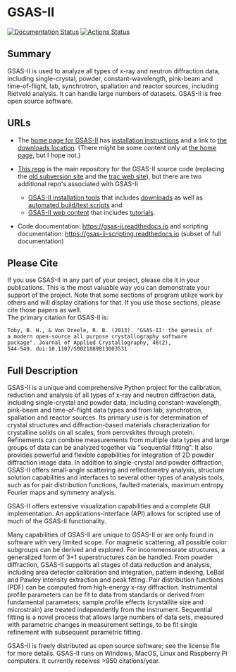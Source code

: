 # GSAS-II
[![Documentation Status][rtd-badge]][rtd-link]
[![Actions Status][actions-badge]][actions-link]

<!--   commented out for now
[![PyPI version][pypi-version]][pypi-link]
[![Conda-Forge][conda-badge]][conda-link]
[![PyPI platforms][pypi-platforms]][pypi-link]
[![GitHub Discussion][github-discussions-badge]][github-discussions-link]
--!>

<!-- SPHINX-START -->

<!-- prettier-ignore-start -->
[actions-badge]:            https://github.com/AdvancedPhotonSource/GSAS-II/workflows/CI/badge.svg
[actions-link]:             https://github.com/AdvancedPhotonSource/GSAS-II/actions
[conda-badge]:              https://img.shields.io/conda/vn/conda-forge/GSAS-II
[conda-link]:               https://github.com/conda-forge/GSAS-II-feedstock
[github-discussions-badge]: https://img.shields.io/static/v1?label=Discussions&message=Ask&color=blue&logo=github
[github-discussions-link]:  https://github.com/AdvancedPhotonSource/GSAS-II/discussions
[pypi-link]:                https://pypi.org/project/GSAS-II/
[pypi-platforms]:           https://img.shields.io/pypi/pyversions/GSAS-II
[pypi-version]:             https://img.shields.io/pypi/v/GSAS-II
[rtd-badge]:                https://readthedocs.org/projects/GSAS-II/badge/?version=latest
[rtd-link]:                 https://GSAS-II.readthedocs.io/en/latest/?badge=latest

<!-- prettier-ignore-end -->

## Summary
GSAS-II is used to analyze all types of x-ray and neutron
diffraction data, including single-crystal, powder, 
constant-wavelength, pink-beam and time-of-flight, lab,
synchrotron, spallation and reactor sources, including Rietveld
analysis. It can handle large numbers of datasets. 
GSAS-II is free open source software.

## URLs
* The
  [home page for GSAS-II](https://advancedphotonsource.github.io/GSAS-II-tutorials) has 
  [installation instructions](https://advancedphotonsource.github.io/GSAS-II-tutorials/install.html) and a link
  to [the downloads location](https://github.com/AdvancedPhotonSource/GSAS-II-buildtools/releases/latest).
  (There might be some content only at
  [the home page](https://subversion.xray.aps.anl.gov/trac/pyGSAS), but I hope not.)

* [This repo](https://github.com/AdvancedPhotonSource/GSAS-II) is the main repository for the GSAS-II source code (replacing the
  [old subversion site](https://subversion.xray.aps.anl.gov/pyGSAS)
  and the [trac web site](https://subversion.xray.aps.anl.gov/trac/pyGSAS/browser)), but there are two additional repo's associated with GSAS-II
  * [GSAS-II installation tools](https://github.com/AdvancedPhotonSource/GSAS-II-buildtools) that includes [downloads](https://github.com/AdvancedPhotonSource/GSAS-II-buildtools/releases/latest) as well as [automated build/test scripts](https://github.com/AdvancedPhotonSource/GSAS-II/actions)
  and
  * [GSAS-II web content](https://github.com/AdvancedPhotonSource/GSAS-II-tutorials) that includes [tutorials](https://advancedphotonsource.github.io/GSAS-II-tutorials/tutorials.html). 
 
* Code documentation: https://gsas-ii.readthedocs.io and scripting documentation: https://gsas-ii-scripting.readthedocs.io (subset of full documentation)

## Please Cite
If you use GSAS-II in any part of your project, please cite it in your
publications. This is the most valuable way you can demonstrate your support of
the project.  Note that some sections of program utilize work by
others and will display citations for that. If you use those sections,
please cite those papers as well.  
The primary citation for GSAS-II is:

    Toby, B. H., & Von Dreele, R. B. (2013). "GSAS-II: the genesis of
    a modern open-source all purpose crystallography software
    package". Journal of Applied Crystallography, 46(2),
    544-549. doi:10.1107/S0021889813003531 

## Full Description
GSAS-II is a unique and comprehensive Python project for
the calibration, reduction and analysis of all types of x-ray and neutron
diffraction data, including single-crystal and powder data, including
constant-wavelength, pink-beam and time-of-flight data types and from lab,
synchrotron, spallation and reactor sources. Its primary use is for 
determination of crystal structures and diffraction-based materials
characterization for crystalline solids on all scales, from
perovskites through protein. Refinements can
combine measurements from multiple data types and large groups of data
can be analyzed together  via "sequential fitting". It also
provides powerful and flexible capabilities for integration of 2D
powder diffraction image data.
In addition to single-crystal and powder diffraction, GSAS-II
offers small-angle scattering and reflectometry analysis, structure
solution capabilities and interfaces to several other types of
analysis tools, such as for pair distribution functions, faulted
materials, maximum entropy Fourier maps and symmetry analysis.

GSAS-II offers extensive visualization
capabilities and a complete GUI implementation. An
applications-interface (API) allows for scripted use of much of the
GSAS-II functionality. 

Many capabilities of GSAS-II are unique to GSAS-II or are only found
in software with very limited scope. For magnetic scattering, all
possible color subgroups can be derived and explored. For
incommensurate structures, a generalized form of 3+1 superstructures
can be handled. From powder
diffraction, GSAS-II supports all stages of data reduction and
analysis, including area detector calibration and integration, pattern
indexing, LeBail and Pawley intensity extraction and peak
fitting. Pair distribution functions (PDF) can be computed from
high-energy x-ray diffraction. Instrumental profile parameters can be
fit to data from standards or derived from fundamental parameters;
sample profile effects (crystallite size and microstrain) are treated
independently from the instrument. Sequential fitting is a novel
process that allows
large numbers of data sets, 
measured with parametric changes in measurement settings, to be fit
single refinement with subsequent parametric fitting. 

GSAS-II is freely distributed as open source software; see the license file for
more details. GSAS-II runs on Windows,
MacOS, Linux and Raspberry Pi computers. It currently receives >950
citations/year. 

<!--   commented out for now
     Features
     --------

     * TODO
--!>
